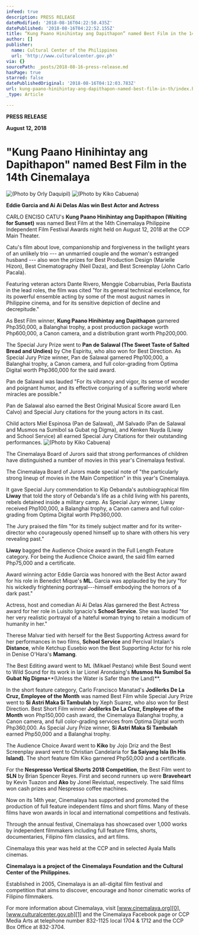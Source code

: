 ```yaml
---
inFeed: true
description: PRESS RELEASE
dateModified: '2018-08-16T04:22:50.435Z'
datePublished: '2018-08-16T04:22:52.155Z'
title: “Kung Paano Hinihintay ang Dapithapon” named Best Film in the 14th Cinemalaya
author: []
publisher:
  name: Cultural Center of the Philippines
  url: 'http://www.culturalcenter.gov.ph'
via: {}
sourcePath: _posts/2018-08-16-press-release.md
hasPage: true
starred: false
datePublishedOriginal: '2018-08-16T04:12:03.783Z'
url: kung-paano-hinihintay-ang-dapithapon-named-best-film-in-th/index.html
_type: Article

---
```

**PRESS RELEASE**

**August 12, 2018**

# **"Kung Paano Hinihintay ang Dapithapon" named Best Film in the 14th Cinemalaya**
![(Photo by Orly Daquipil)](https://the-grid-user-content.s3-us-west-2.amazonaws.com/91298a7b-c961-4fd2-a5ea-1f78f494cb67.jpg)
![(Photo by Kiko Cabuena) ](https://the-grid-user-content.s3-us-west-2.amazonaws.com/6a6c06be-667d-4a48-9457-6197af37d095.jpg)

**Eddie Garcia and Ai Ai Delas Alas win Best Actor and Actress**

CARLO ENCISO CATU's **Kung Paano Hinihintay ang Dapithapon (Waiting for Sunset)** was named Best Film at the 14th Cinemalaya Philippine Independent Film Festival Awards night held on August 12, 2018 at the CCP Main Theater.

Catu's film about love, companionship and forgiveness in the twilight years of an unlikely trio --- an unmarried couple and the woman's estranged husband --- also won the prizes for Best Production Design (Marielle Hizon), Best Cinematography (Neil Daza), and Best Screenplay (John Carlo Pacala).

Featuring veteran actors Dante Rivero, Menggie Cobarrubias, Perla Bautista in the lead roles, the film was cited "for its general technical excellence, for its powerful ensemble acting by some of the most august names in Philippine cinema, and for its sensitive depiction of decline and decrepitude."

As Best Film winner, **Kung Paano Hinihintay ang Dapithapon** garnered Php350,000, a Balanghai trophy, a post production package worth Php600,000, a Canon camera, and a distribution grant worth Php200,000\.

The Special Jury Prize went to **Pan de Salawal (The Sweet Taste of Salted Bread and Undies)** by Che Espiritu, who also won for Best Direction. As Special Jury Prize winner, Pan de Salawal garnered Php100,000, a Balanghai trophy, a Canon camera, and full color-grading from Optima Digital worth Php360,000 for the said award.

Pan de Salawal was lauded "For its vibrancy and vigor, its sense of wonder and poignant humor, and its effective conjuring of a suffering world where miracles are possible."

Pan de Salawal also earned the Best Original Musical Score award (Len Calvo) and Special Jury citations for the young actors in its cast.

Child actors Miel Espinosa (Pan de Salawal), JM Salvado (Pan de Salawal and Musmos na Sumibol sa Gubat ng Digma), and Kenken Nuyda (Liway and School Service) all earned Special Jury Citations for their outstanding performances.
![(Photo by Kiko Cabuena)](https://the-grid-user-content.s3-us-west-2.amazonaws.com/0a2dd17e-60c9-4984-b432-9b970395419e.jpg)

The Cinemalaya Board of Jurors said that strong performances of children have distinguished a number of movies in this year's Cinemalaya festival.

The Cinemalaya Board of Jurors made special note of "the particularly strong lineup of movies in the Main Competition" in this year's Cinemalaya.

It gave Special Jury commendation to Kip Oebanda's autobiographical film **Liway** that told the story of Oebanda's life as a child living with his parents, rebels detained inside a military camp. As Special Jury winner, Liway received Php100,000, a Balanghai trophy, a Canon camera and full color-grading from Optima Digital worth Php360,000\.

The Jury praised the film "for its timely subject matter and for its writer-director who courageously opened himself up to share with others his very revealing past."

**Liway** bagged the Audience Choice award in the Full Length Feature category. For being the Audience Choice award, the said film earned Php75,000 and a certificate.

Award winning actor Eddie Garcia was honored with the Best Actor award for his role in Benedict Mique's **ML.** Garcia was applauded by the jury "for his wickedly frightening portrayal---himself embodying the horrors of a dark past."

Actress, host and comedian Ai Ai Delas Alas garnered the Best Actress award for her role in Luisito Ignacio's **School Service**. She was lauded "for her very realistic portrayal of a hateful woman trying to retain a modicum of humanity in her."

Therese Malvar tied with herself for the Best Supporting Actress award for her performances in two films, **School Service** and Percival Intalan's **Distance**, while Ketchup Eusebio won the Best Supporting Actor for his role in Denise O'Hara's **Mamang**.

The Best Editing award went to ML (Mikael Pestano) while Best Sound went to Wild Sound for its work in Iar Lionel Arondaing's **Musmos Na Sumibol Sa Gubat Ng Digma****(Unless the Water is Safer than the Land)**.

In the short feature category, Carlo Francisco Manatad's **Jodilerks De La Cruz, Employee of the Month** was named Best Film while Special Jury Prize went to **Si Astri Maka Si Tambulah** by Xeph Suarez, who also won for Best Direction. Best Short Film winner **Jodilerks De La Cruz, Employee of the Month** won Php150,000 cash award, the Cinemalaya Balanghai trophy, a Canon camera, and full color-grading services from Optima Digital worth Php360,000\. As Special Jury Prize winner, **Si Astri Maka Si Tambulah** earned Php50,000 and a Balanghai trophy.

The Audience Choice Award went to **Kiko** by Jojo Driz and the Best Screenplay award went to Christian Candelaria for **Sa Saiyang Isla (In His Island)**. The short feature film Kiko garnered Php50,000 and a certificate.

For the **Nespresso Vertical Shorts 2018 Competition**, the Best Film went to **SLN** by Brian Spencer Reyes. First and second runners up were **Braveheart** by Kevin Tuazon and **Ako** by Jonel Revistual, respectively. The said films won cash prizes and Nespresso coffee machines.

Now on its 14th year, Cinemalaya has supported and promoted the production of full feature independent films and short films. Many of these films have won awards in local and international competitions and festivals.

Through the annual festival, Cinemalaya has showcased over 1,000 works by independent filmmakers including full feature films, shorts, documentaries, Filipino film classics, and art films.

Cinemalaya this year was held at the CCP and in selected Ayala Malls cinemas.

**Cinemalaya is a project of the Cinemalaya Foundation and the Cultural Center of the Philippines.**

Established in 2005, Cinemalaya is an all-digital film festival and competition that aims to discover, encourage and honor cinematic works of Filipino filmmakers.

For more information about Cinemalaya, visit [www.cinemalaya.org][0], [www.culturalcenter.gov.ph][1] and the Cinemalaya Facebook page or CCP Media Arts at telephone number 832-1125 local 1704 & 1712 and the CCP Box Office at 832-3704\.

[0]: http://www.cinemalaya.org/
[1]: http://www.culturalcenter.gov.ph/